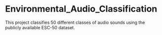 # Environmental_Audio_Classification
This project classifies 50 different classes of audio sounds using the publicly available ESC-50 dataset.
